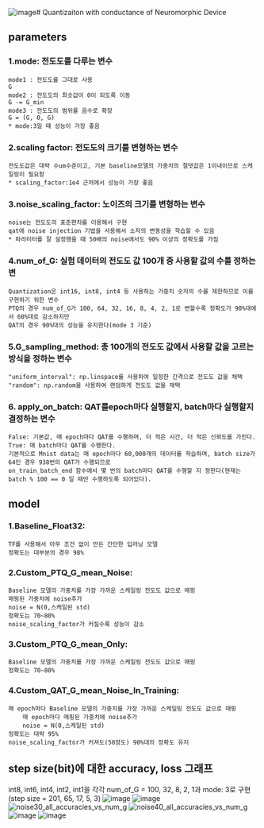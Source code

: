 ![image](https://github.com/user-attachments/assets/a3c31f62-687e-4a08-8862-bd882501bcd3)# Quantizaiton with conductance of Neuromorphic Device

## parameters

### 1.mode: 전도도를 다루는 변수

	mode1 : 전도도를 그대로 사용
	G
	mode2 : 전도도의 최솟값이 0이 되도록 이동
	G -= G_min
	mode3 : 전도도의 범위를 음수로 확장
	G = (G, 0, G)
	* mode:3일 때 성능이 가장 좋음

### 2.scaling factor: 전도도의 크기를 변형하는 변수
	
	전도도값은 대략 수um수준이고, 기본 baseline모델의 가중치의 절댓값은 1이내이므로 스케일링이 필요함
	* scaling_factor:1e4 근처에서 성능이 가장 좋음

### 3.noise_scaling_factor: 노이즈의 크기를 변형하는 변수

	noise는 전도도의 표준편차를 이용해서 구현
	qat에 noise injection 기법을 사용해서 소자의 변동성을 학습할 수 있음
	* 파라미터를 잘 설정했을 때 50배의 noise에서도 90% 이상의 정확도를 가짐

### 4.num_of_G: 실험 데이터의 전도도 값 100개 중 사용할 값의 수를 정하는 변
	
	Quantization은 int16, int8, int4 등 사용하는 가중치 숫자의 수를 제한하므로 이를 구현하기 위한 변수
	PTQ의 경우 num_of_G가 100, 64, 32, 16, 8, 4, 2, 1로 변할수록 정확도가 90%대에서 60%대로 감소하지만
	QAT의 경우 90%대의 성능을 유지한다(mode 3 기준)

### 5.G_sampling_method: 총 100개의 전도도 값에서 사용할 값을 고르는 방식을 정하는 변수

	"uniform_interval": np.linspace를 사용하여 일정한 간격으로 전도도 값을 채택 
	"random": np.random을 사용하여 랜덤하게 전도도 값을 채택

### 6. apply_on_batch: QAT를epoch마다 실행할지, batch마다 실행할지 결정하는 변수

	False: 기본값, 매 epoch마다 QAT를 수행하며, 더 적은 시간, 더 적은 신뢰도를 가진다.
	True: 매 batch마다 QAT를 수행한다.
	기본적으로 Mnist data는 매 epoch마다 60,000개의 데이터를 학습하며, batch size가 64인 경우 938번의 QAT가 수행되므로
	on_train_batch_end 함수에서 몇 번의 batch마다 QAT를 수행할 지 정한다(현재는 batch % 100 == 0 일 때만 수행하도록 되어있다).

## model

### 1.Baseline_Float32: 
	
	TF를 사용해서 아무 조건 없이 만든 간단한 딥러닝 모델	 
	정확도는 대부분의 경우 98%

### 2.Custom_PTQ_G_mean_Noise:
	
	Baseline 모델의 가중치를 가장 가까운 스케일링 전도도 값으로 매핑
	매핑된 가중치에 noise추가
	noise = N(0,스케일된 std)
	정확도는 70~80%
	noise_scaling_factor가 커질수록 성능이 감소
 
### 3.Custom_PTQ_G_mean_Only:
	
	Baseline 모델의 가중치를 가장 가까운 스케일링 전도도 값으로 매핑
	정확도는 70~80% 	

### 4.Custom_QAT_G_mean_Noise_In_Training:

	매 epoch마다 Baseline 모델의 가중치를 가장 가까운 스케일링 전도도 값으로 매핑
       	매 epoch마다 매핑된 가중치에 noise추가 
        noise = N(0,스케일된 std)
	정확도는 대략 95%
	noise_scaling_factor가 커져도(50정도) 90%대의 정확도 유지

 ## step size(bit)에 대한 accuracy, loss 그래프
int8, int6, int4, int2, int1을 각각 num_of_G = 100, 32, 8, 2, 1과 mode: 3로 구현 (step size = 201, 65, 17, 5, 3)
![image](https://github.com/user-attachments/assets/8bfbe312-011b-49f6-9fa5-637cd856815c)
![image](https://github.com/user-attachments/assets/e6f49bb2-de2e-4e37-b9bc-c3541080488c)
![noise30_all_accuracies_vs_num_g](https://github.com/user-attachments/assets/c72156d2-e33c-464b-b590-0c07afad4b51)
![noise40_all_accuracies_vs_num_g](https://github.com/user-attachments/assets/adfeb68b-8e6c-4ca5-997d-2af0014f39fc)
![image](https://github.com/user-attachments/assets/6b9e98bc-526a-4950-94c1-c0fc35a94aba)
![image](https://github.com/user-attachments/assets/151e374c-9241-4e29-a2c6-fcdced2a0ed9)

